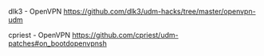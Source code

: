 dlk3 - OpenVPN
https://github.com/dlk3/udm-hacks/tree/master/openvpn-udm

cpriest - OpenVPN
https://github.com/cpriest/udm-patches#on_bootdopenvpnsh